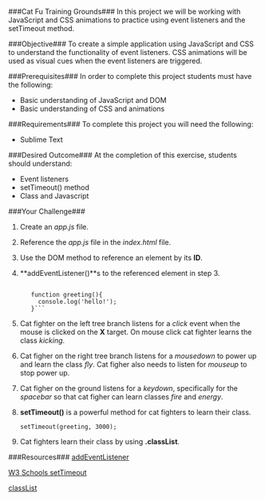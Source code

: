 ###Cat Fu Training Grounds###
In this project we will be working with JavaScript and CSS animations to practice using event listeners and the setTimeout method.

###Objective###
To create a simple application using JavaScript and CSS to understand the functionality of event listeners. CSS animations will be used as visual cues when the event listeners are triggered.

###Prerequisites###
In order to complete this project students must have the following:
* Basic understanding of JavaScript and DOM
* Basic understanding of CSS and animations

###Requirements###
To complete this project you will need the following:
* Sublime Text

###Desired Outcome###
At the completion of this exercise, students should understand:
* Event listeners
* setTimeout() method
* Class and Javascript

###Your Challenge###
1. Create an *app.js* file.
2. Reference the *app.js* file in the *index.html* file.
3. Use the DOM method to reference an element by its **ID**.
4. **addEventListener()**s to the referenced element in step 3.

   ```document.getElementById('div').addEventLisetner('click', greeting);

      function greeting(){
        console.log('hello!');
      }```

  1. Cat fighter on the left tree branch listens for a *click* event when the mouse is clicked on the **X** target. On mouse click cat fighter learns the class *kicking*.
  2. Cat figher on the right tree branch listens for a *mousedown* to power up and learn the class *fly*. Cat figher also needs to listen for *mouseup* to stop power up.
  3. Cat figher on the ground listens for a *keydown*, specifically for the *spacebar* so that cat figher can learn classes *fire* and *energy*.
5. **setTimeout()** is a powerful method for cat fighters to learn their class.

    ```setTimeout(greeting, 3000);```
6. Cat fighters learn their class by using **.classList**.

###Resources###
[addEventListener](http://www.w3schools.com/js/js_htmldom_eventlistener.asp)

[W3 Schools setTimeout](http://www.w3schools.com/jsref/met_win_settimeout.asp)

[classList](http://www.w3schools.com/jsref/prop_element_classlist.asp)


